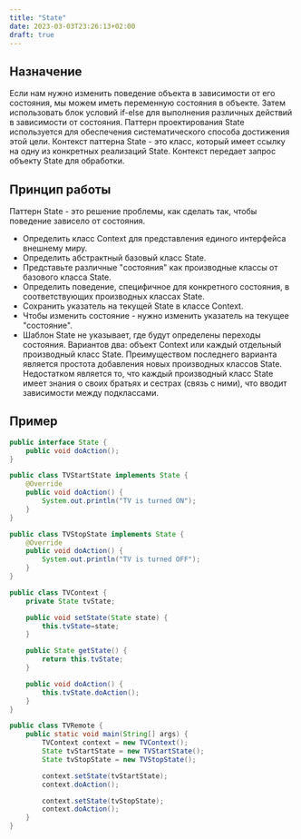 ```yaml
---
title: "State"
date: 2023-03-03T23:26:13+02:00
draft: true
---
```


## Назначение

Если нам нужно изменить поведение объекта в зависимости от его состояния, мы можем иметь переменную состояния в объекте. Затем использовать блок условий if-else для выполнения различных действий в зависимости от состояния. Паттерн проектирования State используется для обеспечения систематического способа достижения этой цели. Контекст паттерна State - это класс, который имеет ссылку на одну из конкретных реализаций State. Контекст передает запрос объекту State для обработки.

## Принцип работы

Паттерн State - это решение проблемы, как сделать так, чтобы поведение зависело от состояния.

-   Определить класс Context для представления единого интерфейса внешнему миру.
-   Определить абстрактный базовый класс State.
-   Представьте различные "состояния" как производные классы от базового класса State.
-   Определить поведение, специфичное для конкретного состояния, в соответствующих производных классах State.
-   Сохранить указатель на текущей State в классе Context.
-   Чтобы изменить состояние - нужно изменить указатель на текущее "состояние".
-   Шаблон State не указывает, где будут определены переходы состояния.
    Вариантов два: объект Context или каждый отдельный производный класс State. Преимуществом последнего варианта является простота добавления новых производных классов State. Недостатком является то, что каждый производный класс State имеет знания о своих братьях и сестрах (связь с ними), что вводит зависимости между подклассами.

## Пример

```java
public interface State {
	public void doAction();
}

public class TVStartState implements State {
	@Override
	public void doAction() {
		System.out.println("TV is turned ON");
	}
}

public class TVStopState implements State {
	@Override
	public void doAction() {
		System.out.println("TV is turned OFF");
	}
}

public class TVContext {
	private State tvState;

	public void setState(State state) {
		this.tvState=state;
	}

	public State getState() {
		return this.tvState;
	}

	public void doAction() {
		this.tvState.doAction();
	}
}

public class TVRemote {
	public static void main(String[] args) {
		TVContext context = new TVContext();
		State tvStartState = new TVStartState();
		State tvStopState = new TVStopState();

		context.setState(tvStartState);
		context.doAction();

		context.setState(tvStopState);
		context.doAction();
	}
}
```
